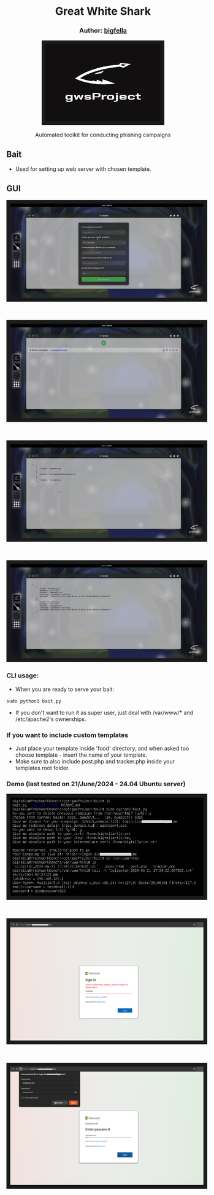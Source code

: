 <h1 align="center">Great White Shark</h3>
<h3 align="center">Author: <a href="https://nikolazivkovic.me">bigfella</a></h3>

<p align="center">
<img src="../imgs/gwslogo.png" width="300" height="200" border="10"/>
</p>
<p align="center">Automated toolkit for conducting phishing campaigns</p>


## Bait
- Used for setting up web server with chosen template. 


## GUI

<p align="center">
<img src="../imgs/baitCreate.png" border="10"/>
</p>
<br>
<p align="center">
<img src="../imgs/baitPreview.png" border="10"/>
</p>
<br>
<p align="center">
<img src="../imgs/baitClicks.png" border="10"/>
</p>
<br>
<p align="center">
<img src="../imgs/baitHits.png" border="10"/>
</p>


### CLI usage:
- When you are ready to serve your bait:
```
sudo python3 bait.py
```
- If you don't want to run it as super user, just deal with /var/www/* and /etc/apache2's ownerships.

### If you want to include custom templates
- Just place your template inside 'food' directory, and when asked too choose template - insert the name of your template.
- Make sure to also include post.php and tracker.php inside your templates root folder.

### Demo (last tested on 21/June/2024 - 24.04 Ubuntu server)

<p align="center">
<img src="../imgs/bait1.png" border="10"/>
</p>
<br>
<p align="center">
<img src="../imgs/bait2.png" border="10"/>
</p>
<br>
<p align="center">
<img src="../imgs/bait3.png" border="10"/>
</p>

